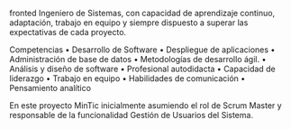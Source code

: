 fronted
Ingeniero de Sistemas, con capacidad de aprendizaje continuo, adaptación, trabajo en equipo y siempre dispuesto a superar las expectativas de cada proyecto.

Competencias
    • Desarrollo de Software
    • Despliegue de aplicaciones
    • Administración de base de datos
    • Metodologías de desarrollo ágil.
    • Análisis y diseño de software
    • Profesional autodidacta
    • Capacidad de liderazgo
    • Trabajo en equipo
    • Habilidades de comunicación 
    • Pensamiento analítico

En este proyecto MinTic inicialmente asumiendo el rol de Scrum Master y responsable de la funcionalidad Gestión de Usuarios del Sistema.
